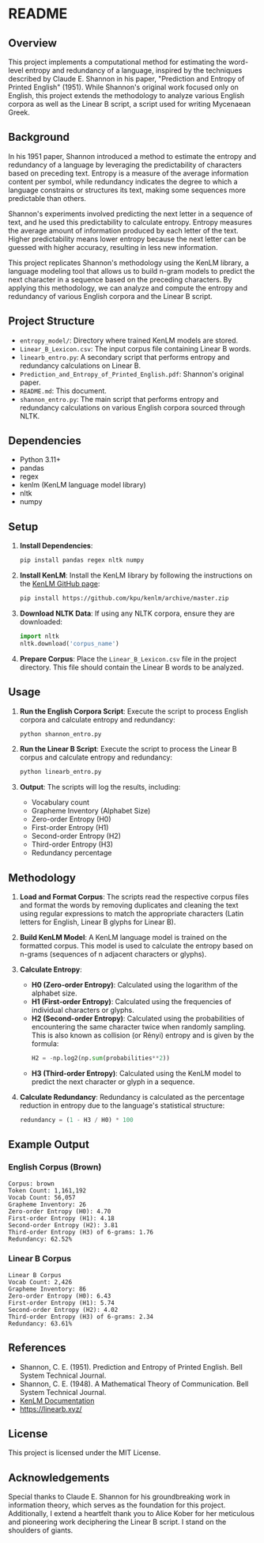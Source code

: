 # README

## Overview

This project implements a computational method for estimating the word-level entropy and redundancy of a language, inspired by the techniques described by Claude E. Shannon in his paper, "Prediction and Entropy of Printed English" (1951). While Shannon's original work focused only on English, this project extends the methodology to analyze various English corpora as well as the Linear B script, a script used for writing Mycenaean Greek.

## Background

In his 1951 paper, Shannon introduced a method to estimate the entropy and redundancy of a language by leveraging the predictability of characters based on preceding text. Entropy is a measure of the average information content per symbol, while redundancy indicates the degree to which a language constrains or structures its text, making some sequences more predictable than others.

Shannon's experiments involved predicting the next letter in a sequence of text, and he used this predictability to calculate entropy. Entropy measures the average amount of information produced by each letter of the text. Higher predictability means lower entropy because the next letter can be guessed with higher accuracy, resulting in less new information.

This project replicates Shannon's methodology using the KenLM library, a language modeling tool that allows us to build n-gram models to predict the next character in a sequence based on the preceding characters. By applying this methodology, we can analyze and compute the entropy and redundancy of various English corpora and the Linear B script.

## Project Structure

- `entropy_model/`: Directory where trained KenLM models are stored.
- `Linear_B_Lexicon.csv`: The input corpus file containing Linear B words.
- `linearb_entro.py`: A secondary script that performs entropy and redundancy calculations on Linear B.
- `Prediction_and_Entropy_of_Printed_English.pdf`: Shannon's original paper.
- `README.md`: This document.
- `shannon_entro.py`: The main script that performs entropy and redundancy calculations on various English corpora sourced through NLTK.

## Dependencies

- Python 3.11+
- pandas
- regex
- kenlm (KenLM language model library)
- nltk
- numpy

## Setup

1. **Install Dependencies**:
   ```bash
   pip install pandas regex nltk numpy
   ```

2. **Install KenLM**:
   Install the KenLM library by following the instructions on the [KenLM GitHub page](https://github.com/kpu/kenlm):
   ```bash
   pip install https://github.com/kpu/kenlm/archive/master.zip
   ```

3. **Download NLTK Data**:
   If using any NLTK corpora, ensure they are downloaded:
   ```python
   import nltk
   nltk.download('corpus_name')
   ```

4. **Prepare Corpus**:
   Place the `Linear_B_Lexicon.csv` file in the project directory. This file should contain the Linear B words to be analyzed.

## Usage

1. **Run the English Corpora Script**:
   Execute the script to process English corpora and calculate entropy and redundancy:
   ```bash
   python shannon_entro.py
   ```

2. **Run the Linear B Script**:
   Execute the script to process the Linear B corpus and calculate entropy and redundancy:
   ```bash
   python linearb_entro.py
   ```

3. **Output**:
   The scripts will log the results, including:
   - Vocabulary count
   - Grapheme Inventory (Alphabet Size)
   - Zero-order Entropy (H0)
   - First-order Entropy (H1)
   - Second-order Entropy (H2)
   - Third-order Entropy (H3)
   - Redundancy percentage

## Methodology

1. **Load and Format Corpus**:
   The scripts read the respective corpus files and format the words by removing duplicates and cleaning the text using regular expressions to match the appropriate characters (Latin letters for English, Linear B glyphs for Linear B).

2. **Build KenLM Model**:
   A KenLM language model is trained on the formatted corpus. This model is used to calculate the entropy based on n-grams (sequences of n adjacent characters or glyphs).

3. **Calculate Entropy**:
   - **H0 (Zero-order Entropy)**: Calculated using the logarithm of the alphabet size.
   - **H1 (First-order Entropy)**: Calculated using the frequencies of individual characters or glyphs.
   - **H2 (Second-order Entropy)**: Calculated using the probabilities of encountering the same character twice when randomly sampling. This is also known as collision (or Rényi) entropy and is given by the formula:
     ```python
     H2 = -np.log2(np.sum(probabilities**2))
     ```
   - **H3 (Third-order Entropy)**: Calculated using the KenLM model to predict the next character or glyph in a sequence.

4. **Calculate Redundancy**:
   Redundancy is calculated as the percentage reduction in entropy due to the language's statistical structure:
   ```python
   redundancy = (1 - H3 / H0) * 100
   ```

## Example Output

### English Corpus (Brown)
```
Corpus: brown
Token Count: 1,161,192
Vocab Count: 56,057
Grapheme Inventory: 26
Zero-order Entropy (H0): 4.70
First-order Entropy (H1): 4.18
Second-order Entropy (H2): 3.81
Third-order Entropy (H3) of 6-grams: 1.76
Redundancy: 62.52%
```

### Linear B Corpus
```
Linear B Corpus
Vocab Count: 2,426
Grapheme Inventory: 86
Zero-order Entropy (H0): 6.43
First-order Entropy (H1): 5.74
Second-order Entropy (H2): 4.02
Third-order Entropy (H3) of 6-grams: 2.34
Redundancy: 63.61%
```

## References

- Shannon, C. E. (1951). Prediction and Entropy of Printed English. Bell System Technical Journal.
- Shannon, C. E. (1948). A Mathematical Theory of Communication. Bell System Technical Journal.
- [KenLM Documentation](https://kheafield.com/code/kenlm/)
- https://linearb.xyz/

## License

This project is licensed under the MIT License.

## Acknowledgements

Special thanks to Claude E. Shannon for his groundbreaking work in information theory, which serves as the foundation for this project. Additionally, I extend a heartfelt thank you to Alice Kober for her meticulous and pioneering work deciphering the Linear B script. I stand on the shoulders of giants.